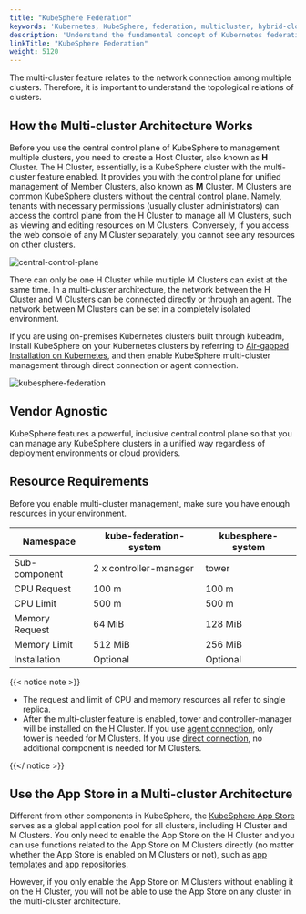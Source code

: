 ```yaml
---
title: "KubeSphere Federation"
keywords: 'Kubernetes, KubeSphere, federation, multicluster, hybrid-cloud'
description: 'Understand the fundamental concept of Kubernetes federation in KubeSphere, including M clusters and H clusters.'
linkTitle: "KubeSphere Federation"
weight: 5120
---
```


The multi-cluster feature relates to the network connection among multiple clusters. Therefore, it is important to understand the topological relations of clusters.

## How the Multi-cluster Architecture Works

Before you use the central control plane of KubeSphere to management multiple clusters, you need to create a Host Cluster, also known as **H** Cluster. The H Cluster, essentially, is a KubeSphere cluster with the multi-cluster feature enabled. It provides you with the control plane for unified management of Member Clusters, also known as **M** Cluster. M Clusters are common KubeSphere clusters without the central control plane. Namely, tenants with necessary permissions (usually cluster administrators) can access the control plane from the H Cluster to manage all M Clusters, such as viewing and editing resources on M Clusters. Conversely, if you access the web console of any M Cluster separately, you cannot see any resources on other clusters.

![central-control-plane](/images/docs/multicluster-management/introduction/kubesphere-federation/central-control-plane.png)

There can only be one H Cluster while multiple M Clusters can exist at the same time. In a multi-cluster architecture, the network between the H Cluster and M Clusters can be [connected directly](../../enable-multicluster/direct-connection/) or [through an agent](../../enable-multicluster/agent-connection/). The network between M Clusters can be set in a completely isolated environment.

If you are using on-premises Kubernetes clusters built through kubeadm, install KubeSphere on your Kubernetes clusters by referring to [Air-gapped Installation on Kubernetes](../../../installing-on-kubernetes/on-prem-kubernetes/install-ks-on-linux-airgapped/), and then enable KubeSphere multi-cluster management through direct connection or agent connection.

![kubesphere-federation](/images/docs/multicluster-management/introduction/kubesphere-federation/kubesphere-federation.png)

## Vendor Agnostic

KubeSphere features a powerful, inclusive central control plane so that you can manage any KubeSphere clusters in a unified way regardless of deployment environments or cloud providers.

## Resource Requirements

Before you enable multi-cluster management, make sure you have enough resources in your environment.

| Namespace      | kube-federation-system | kubesphere-system |
| -------------- | ---------------------- | ----------------- |
| Sub-component  | 2 x controller-manager  | tower             |
| CPU Request    | 100 m                  | 100 m             |
| CPU Limit      | 500 m                  | 500 m             |
| Memory Request | 64 MiB                 | 128 MiB           |
| Memory Limit   | 512 MiB                | 256 MiB           |
| Installation   | Optional               | Optional          |

{{< notice note >}}

- The request and limit of CPU and memory resources all refer to single replica.
- After the multi-cluster feature is enabled, tower and controller-manager will be installed on the H Cluster. If you use [agent connection](../../../multicluster-management/enable-multicluster/agent-connection/), only tower is needed for M Clusters. If you use [direct connection](../../../multicluster-management/enable-multicluster/direct-connection/), no additional component is needed for M Clusters.

{{</ notice >}}

## Use the App Store in a Multi-cluster Architecture

Different from other components in KubeSphere, the [KubeSphere App Store](../../../pluggable-components/app-store/) serves as a global application pool for all clusters, including H Cluster and M Clusters. You only need to enable the App Store on the H Cluster and you can use functions related to the App Store on M Clusters directly (no matter whether the App Store is enabled on M Clusters or not), such as [app templates](../../../project-user-guide/application/app-template/) and [app repositories](../../../workspace-administration/app-repository/import-helm-repository/).

However, if you only enable the App Store on M Clusters without enabling it on the H Cluster, you will not be able to use the App Store on any cluster in the multi-cluster architecture.